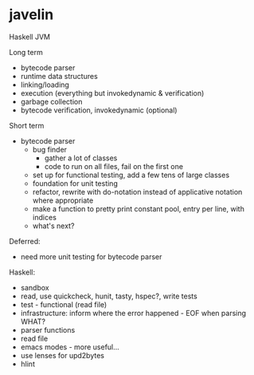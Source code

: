 javelin
=======
Haskell JVM

Long term
* bytecode parser
* runtime data structures
* linking/loading
* execution (everything but invokedynamic & verification)
* garbage collection
* bytecode verification, invokedynamic (optional)

Short term
* bytecode parser
  * bug finder
    * gather a lot of classes
    * code to run on all files, fail on the first one
  * set up for functional testing, add a few tens of large classes
  * foundation for unit testing
  * refactor, rewrite with do-notation instead of applicative notation where appropriate
  * make a function to pretty print constant pool, entry per line, with indices
  * what's next?

Deferred:
* need more unit testing for bytecode parser


Haskell:
* sandbox
* read, use quickcheck, hunit, tasty, hspec?, write tests
* test - functional (read file)
* infrastructure: inform where the error happened - EOF when parsing WHAT?
* parser functions
* read file
* emacs modes - more useful...
* use lenses for upd2bytes
* hlint
